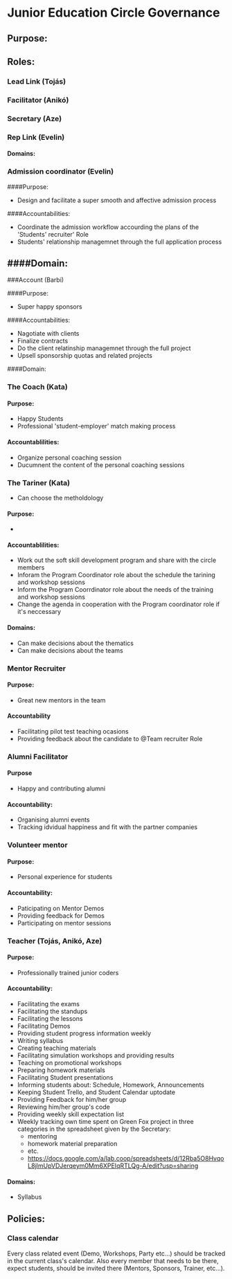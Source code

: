 # Junior Education Circle Governance

## Purpose:

## Roles:

### Lead Link (Tojás)
### Facilitator (Anikó)
### Secretary (Aze)
### Rep Link (Evelin)

#### Domains:

### Admission coordinator (Evelin)

####Purpose:
- Design and facilitate a super smooth and affective admission process

####Accountabilities:
- Coordinate the admission workflow accourding the  plans of the 'Students' recruiter' Role
- Students' relationship managemnet through the full application process

####Domain:
-

###Account (Barbi)

####Purpose:
- Super happy sponsors

####Accountabilities:
- Nagotiate with clients
- Finalize contracts
- Do the client relatinship managemnet through the full project
- Upsell sponsorship quotas and related projects

####Domain:


### The Coach (Kata)

#### Purpose:
- Happy Students
-  Professional 'student-employer' match making process

#### Accountablilities:
- Organize personal coaching session
- Ducumnent the content of the personal coaching sessions

### The Tariner (Kata)
- Can choose the metholdology

#### Purpose:
-

#### Accountablilities:

- Work out the soft skill development program and share with the circle members
- Inforam the Program Coordinator role about the schedule the tarining and workshop sessions
- Inform the Program Coorrdinator role about the needs of the training and workshop sessions
- Change the agenda in cooperation with the Program coordinator role if it's neccessary

#### Domains:
- Can make decisions about the thematics
- Can make decisions about the teams

### Mentor Recruiter
#### Purpose:
 - Great new mentors in the team

#### Accountability
 - Facilitating pilot test teaching ocasions
 - Providing feedback about the candidate to @Team recruiter Role

### Alumni Facilitator
#### Purpose
 - Happy and contributing alumni

#### Accountability:
 - Organising alumni events
 - Tracking idvidual happiness and fit with the partner companies


### Volunteer mentor
#### Purpose:
 - Personal experience for students

#### Accountability:
 - Paticipating on Mentor Demos
 - Providing feedback for Demos
 - Participating on mentor sessions

### Teacher (Tojás, Anikó, Aze)

#### Purpose:
- Professionally trained junior coders

#### Accountability:
- Facilitating the exams
- Facilitating the standups
- Facilitating the lessons
- Facilitating Demos
- Providing student progress information weekly
- Writing syllabus
- Creating teaching materials
- Facilitating simulation workshops and providing results
- Teaching on promotional workshops
- Preparing homework materials
- Facilitating Student presentations
- Informing students about: Schedule, Homework, Announcements
- Keeping Student Trello, and Student Calendar uptodate
- Providing Feedback for him/her group
- Reviewing him/her group's code
- Providing weekly skill expectation list
- Weekly tracking own time spent on Green Fox project in three categories in the spreadsheet given by the Secretary:
    - mentoring
    - homework material preparation
    - etc.
    - https://docs.google.com/a/lab.coop/spreadsheets/d/12Rba5O8HvqoL8jlmUpVDJerqeym0Mm6XPEIqRTLQg-A/edit?usp=sharing

#### Domains:
- Syllabus

## Policies:
### Class calendar
Every class related event (Demo, Workshops, Party etc...) should be tracked in the current class's calendar. Also every member that needs to be there, expect students, should be invited there (Mentors, Sponsors, Trainer, etc...).
